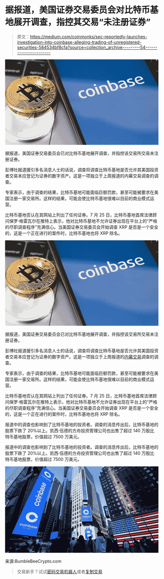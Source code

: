 # 据报道，美国证券交易委员会对比特币基地展开调查，指控其交易“未注册证券”

> 原文：<https://medium.com/coinmonks/sec-reportedly-launches-investigation-into-coinbase-alleging-trading-of-unregistered-securities-584534bf8cfa?source=collection_archive---------54----------------------->

![](img/1a716a8f81148b94ca3a27a20c7b9421.png)

据报道，美国证券交易委员会已对比特币基地展开调查，并指控该交易所交易未注册证券。

彭博社报道援引多名消息人士的话说，调查将调查比特币基地是否允许其美国投资者交易本应登记为证券的数字资产。这是一项独立于上周报道的内幕交易调查的调查。

专家表示，由于调查的结果，比特币基地可能面临巨额罚款，甚至可能被要求在美国注册一家交易所。这样的结果，可能会使比特币基地很难以目前的商业模式运营。

比特币基地否认在其网站上列出了任何证券。7 月 25 日，比特币基地首席法律顾问保罗·格雷瓦尔在推特上表示，他对比特币基地不允许证券出现在平台上的“严格的尽职调查程序”充满信心。当美国证券交易委员会开始调查 XRP 是否是一个安全的，这是一个正在进行的案件时，比特币基地也将 XRP 除名。

![](img/d252ca29e4a46a08f44fd77f39d883da.png)

据报道，美国证券交易委员会已对比特币基地展开调查，并指控该交易所交易未注册证券。

彭博社报道援引多名消息人士的话说，调查将调查比特币基地是否允许其美国投资者交易本应登记为证券的数字资产。这是一项独立于上周报道的[内幕交易](https://bumblebeecrypto.com/2022/07/22/former-coinbase-product-manager-accused-of-insider-trading-and-fraud/)调查的调查。

专家表示，由于调查的结果，比特币基地可能面临巨额罚款，甚至可能被要求在美国注册一家交易所。这样的结果，可能会使比特币基地很难以目前的商业模式运营。

比特币基地否认在其网站上列出了任何证券。7 月 25 日，比特币基地首席法律顾问保罗·格雷瓦尔在推特上表示，他对比特币基地不允许证券出现在平台上的“严格的尽职调查程序”充满信心。当美国证券交易委员会开始调查 XRP 是否是一个安全的，这是一个正在进行的案件时，比特币基地也将 XRP 除名。

报道中的调查也影响到了比特币基地的投资者。调查的消息传出后，比特币基地的股票下跌了 20%以上。凯西·伍德的方舟投资管理公司也出售了超过 140 万股比特币基地股票，价值超过 7500 万美元。

报道中的调查也影响到了比特币基地的投资者。调查的消息传出后，比特币基地的股票下跌了 20%以上。凯西·伍德的方舟投资管理公司也出售了超过 140 万股比特币基地股票，价值超过 7500 万美元。

![](img/1349282f0c3c876df631ff533c82ba21.png)

来源:BumbleBeeCrypto.com

> 交易新手？试试[密码交易机器人](/coinmonks/crypto-trading-bot-c2ffce8acb2a)或者[复制交易](/coinmonks/top-10-crypto-copy-trading-platforms-for-beginners-d0c37c7d698c)